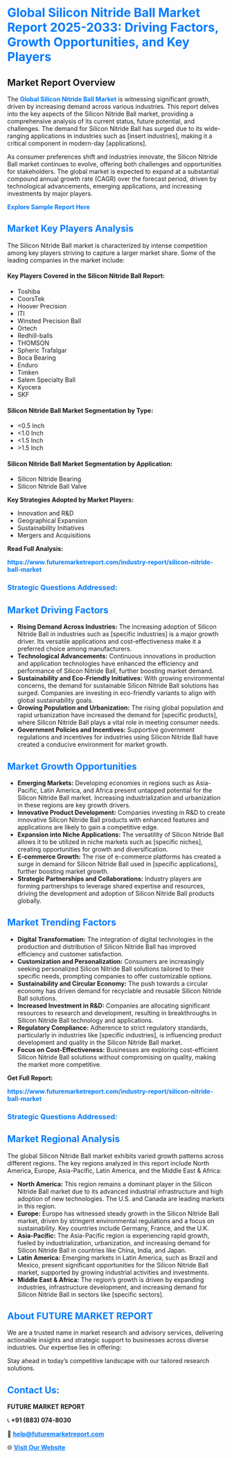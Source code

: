 <h1 style="color: #007BFF;">Global Silicon Nitride Ball Market Report 2025-2033: Driving Factors, Growth Opportunities, and Key Players</h1>

<section id="overview">
<h2>Market Report Overview</h2>
<p>The <a href="https://www.futuremarketreport.com/industry-report/silicon-nitride-ball-market" style="color: #007BFF; text-decoration: none;"><strong>Global Silicon Nitride Ball Market</strong></a> is witnessing significant growth, driven by increasing demand across various industries. This report delves into the key aspects of the Silicon Nitride Ball market, providing a comprehensive analysis of its current status, future potential, and challenges. The demand for Silicon Nitride Ball has surged due to its wide-ranging applications in industries such as [insert industries], making it a critical component in modern-day [applications].</p>
<p>As consumer preferences shift and industries innovate, the Silicon Nitride Ball market continues to evolve, offering both challenges and opportunities for stakeholders. The global market is expected to expand at a substantial compound annual growth rate (CAGR) over the forecast period, driven by technological advancements, emerging applications, and increasing investments by major players.</p>
</section>

<section id="overview">
<p><a href="https://www.futuremarketreport.com/request-sample/reportId=84145" style="color: #007BFF; text-decoration: none;"><strong>Explore Sample Report Here</strong></a></p>
</section>

<section id="key-players">
<h2 style="color: #007BFF;">Market Key Players Analysis</h2>
<p>The Silicon Nitride Ball market is characterized by intense competition among key players striving to capture a larger market share. Some of the leading companies in the market include:</p>
<h4>Key Players Covered in the Silicon Nitride Ball Report:</h4>
<ul><li>Toshiba</li><li>CoorsTek</li><li>Hoover Precision</li><li>ITI</li><li>Winsted Precision Ball</li><li>Ortech</li><li>Redhill-balls</li><li>THOMSON</li><li>Spheric Trafalgar</li><li>Boca Bearing</li><li>Enduro</li><li>Timken</li><li>Salem Specialty Ball</li><li>Kyocera</li><li>SKF</li></ul>
<h4>Silicon Nitride Ball Market Segmentation by Type:</h4>
<ul><li>&lt;0.5 Inch</li><li>&lt;1.0 Inch</li><li>&lt;1.5 Inch</li><li>&gt;1.5 Inch</li></ul>

<h4>Silicon Nitride Ball Market Segmentation by Application:</h4>
<ul><li>Silicon Nitride Bearing</li><li>Silicon Nitride Ball Valve</li></ul>
<p><strong>Key Strategies Adopted by Market Players:</strong></p>
<ul>
<li>Innovation and R&D</li>
<li>Geographical Expansion</li>
<li>Sustainability Initiatives</li>
<li>Mergers and Acquisitions</li>
</ul>
</section>

<section>
<p><strong>Read Full Analysis: </strong></p><a href="https://www.futuremarketreport.com/industry-report/silicon-nitride-ball-market" style="color: #007BFF; text-decoration: none;"><strong>https://www.futuremarketreport.com/industry-report/silicon-nitride-ball-market</strong></a>
<h3 style="color: #007BFF;">Strategic Questions Addressed:</h3>
</section>

<section id="driving-factors">
<h2 style="color: #007BFF;">Market Driving Factors</h2>
<ul>
<li><strong>Rising Demand Across Industries:</strong> The increasing adoption of Silicon Nitride Ball in industries such as [specific industries] is a major growth driver. Its versatile applications and cost-effectiveness make it a preferred choice among manufacturers.</li>
<li><strong>Technological Advancements:</strong> Continuous innovations in production and application technologies have enhanced the efficiency and performance of Silicon Nitride Ball, further boosting market demand.</li>
<li><strong>Sustainability and Eco-Friendly Initiatives:</strong> With growing environmental concerns, the demand for sustainable Silicon Nitride Ball solutions has surged. Companies are investing in eco-friendly variants to align with global sustainability goals.</li>
<li><strong>Growing Population and Urbanization:</strong> The rising global population and rapid urbanization have increased the demand for [specific products], where Silicon Nitride Ball plays a vital role in meeting consumer needs.</li>
<li><strong>Government Policies and Incentives:</strong> Supportive government regulations and incentives for industries using Silicon Nitride Ball have created a conducive environment for market growth.</li>
</ul>
</section>

<section id="growth-opportunities">
<h2 style="color: #007BFF;">Market Growth Opportunities</h2>
<ul>
<li><strong>Emerging Markets:</strong> Developing economies in regions such as Asia-Pacific, Latin America, and Africa present untapped potential for the Silicon Nitride Ball market. Increasing industrialization and urbanization in these regions are key growth drivers.</li>
<li><strong>Innovative Product Development:</strong> Companies investing in R&D to create innovative Silicon Nitride Ball products with enhanced features and applications are likely to gain a competitive edge.</li>
<li><strong>Expansion into Niche Applications:</strong> The versatility of Silicon Nitride Ball allows it to be utilized in niche markets such as [specific niches], creating opportunities for growth and diversification.</li>
<li><strong>E-commerce Growth:</strong> The rise of e-commerce platforms has created a surge in demand for Silicon Nitride Ball used in [specific applications], further boosting market growth.</li>
<li><strong>Strategic Partnerships and Collaborations:</strong> Industry players are forming partnerships to leverage shared expertise and resources, driving the development and adoption of Silicon Nitride Ball products globally.</li>
</ul>
</section>

<section id="trending-factors">
<h2 style="color: #007BFF;">Market Trending Factors</h2>
<ul>
<li><strong>Digital Transformation:</strong> The integration of digital technologies in the production and distribution of Silicon Nitride Ball has improved efficiency and customer satisfaction.</li>
<li><strong>Customization and Personalization:</strong> Consumers are increasingly seeking personalized Silicon Nitride Ball solutions tailored to their specific needs, prompting companies to offer customizable options.</li>
<li><strong>Sustainability and Circular Economy:</strong> The push towards a circular economy has driven demand for recyclable and reusable Silicon Nitride Ball solutions.</li>
<li><strong>Increased Investment in R&D:</strong> Companies are allocating significant resources to research and development, resulting in breakthroughs in Silicon Nitride Ball technology and applications.</li>
<li><strong>Regulatory Compliance:</strong> Adherence to strict regulatory standards, particularly in industries like [specific industries], is influencing product development and quality in the Silicon Nitride Ball market.</li>
<li><strong>Focus on Cost-Effectiveness:</strong> Businesses are exploring cost-efficient Silicon Nitride Ball solutions without compromising on quality, making the market more competitive.</li>
</ul>
</section>

<section>
<p><strong>Get Full Report: </strong></p><a href="https://www.futuremarketreport.com/industry-report/silicon-nitride-ball-market" style="color: #007BFF; text-decoration: none;"><strong>https://www.futuremarketreport.com/industry-report/silicon-nitride-ball-market</strong></a>
<h3 style="color: #007BFF;">Strategic Questions Addressed:</h3>
</section>


<section id="regional-analysis">
<h2 style="color: #007BFF;">Market Regional Analysis</h2>
<p>The global Silicon Nitride Ball market exhibits varied growth patterns across different regions. The key regions analyzed in this report include North America, Europe, Asia-Pacific, Latin America, and the Middle East & Africa:</p>
<ul>
<li><strong>North America:</strong> This region remains a dominant player in the Silicon Nitride Ball market due to its advanced industrial infrastructure and high adoption of new technologies. The U.S. and Canada are leading markets in this region.</li>
<li><strong>Europe:</strong> Europe has witnessed steady growth in the Silicon Nitride Ball market, driven by stringent environmental regulations and a focus on sustainability. Key countries include Germany, France, and the U.K.</li>
<li><strong>Asia-Pacific:</strong> The Asia-Pacific region is experiencing rapid growth, fueled by industrialization, urbanization, and increasing demand for Silicon Nitride Ball in countries like China, India, and Japan.</li>
<li><strong>Latin America:</strong> Emerging markets in Latin America, such as Brazil and Mexico, present significant opportunities for the Silicon Nitride Ball market, supported by growing industrial activities and investments.</li>
<li><strong>Middle East & Africa:</strong> The region’s growth is driven by expanding industries, infrastructure development, and increasing demand for Silicon Nitride Ball in sectors like [specific sectors].</li>
</ul>
</section>

<footer>
<h2 style="color: #007BFF;">About FUTURE MARKET REPORT</h2>
<p>We are a trusted name in market research and advisory services, delivering actionable insights and strategic support to businesses across diverse industries. Our expertise lies in offering:</p>

<p>Stay ahead in today’s competitive landscape with our tailored research solutions.</p>

<h2 style="color: #007BFF;">Contact Us:</h2>
<p><strong>FUTURE MARKET REPORT</strong></p>
<p>📞 <strong>+91 (883) 074-8030</strong></p>
<p>📧 <strong><a href="mailto:help@futuremarketreport.com" style="color: #007BFF;">help@futuremarketreport.com</a></strong></p>
<p>🌐 <strong><a href="https://www.futuremarketreport.com/" style="color: #007BFF;">Visit Our Website</a></strong></p>
</footer>